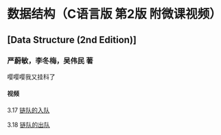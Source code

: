 # 数据结构（C语言版 第2版 附微课视频）
##  [Data Structure (2nd Edition)]
###  严蔚敏，李冬梅，吴伟民 著

嘤嘤嘤我又挂科了


#### 视频
3.17 [链队的入队](http://www.proedu.com.cn/web/shareVideo/index.action?id=1013438&ajax=1)

3.18 [链队的出队](http://www.proedu.com.cn/web/shareVideo/index.action?id=1013439&ajax=1)
